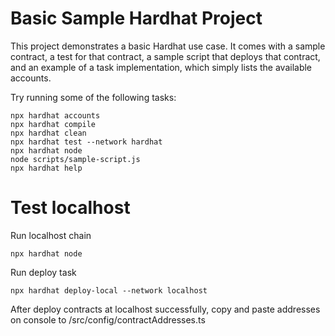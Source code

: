 # Basic Sample Hardhat Project

This project demonstrates a basic Hardhat use case. It comes with a sample contract, a test for that contract, a sample script that deploys that contract, and an example of a task implementation, which simply lists the available accounts.

Try running some of the following tasks:

```shell
npx hardhat accounts
npx hardhat compile
npx hardhat clean
npx hardhat test --network hardhat
npx hardhat node
node scripts/sample-script.js
npx hardhat help
```

# Test localhost

Run localhost chain

```
npx hardhat node
```

Run deploy task

```
npx hardhat deploy-local --network localhost
```

After deploy contracts at localhost successfully, copy and paste addresses on console to /src/config/contractAddresses.ts
